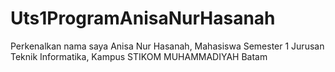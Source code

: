 # Uts1ProgramAnisaNurHasanah
Perkenalkan nama saya Anisa Nur Hasanah, Mahasiswa Semester 1 Jurusan Teknik Informatika, Kampus STIKOM MUHAMMADIYAH Batam

